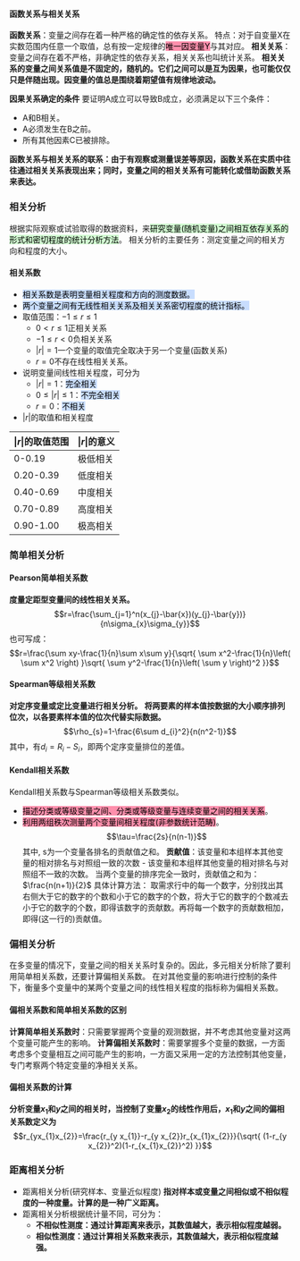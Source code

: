 #### **函数关系与相关关系**
**函数关系**：变量之间存在着一种严格的确定性的依存关系。
	特点：对于自变量X在实数范围内任意一个取值，总有按一定规律的<mark style="background: #FF5582A6;">唯一因变量Y</mark>与其对应。
**相关关系**：变量之间存在着不严格，非确定性的依存关系，相关关系也叫统计关系。
	**相关关系的变量之间关系值是不固定的，随机的。它们之间可以是互为因果，也可能仅仅只是伴随出现。因变量的值总是围绕着期望值有规律地波动。**

**因果关系确定的条件**
要证明A成立可以导致B成立，必须满足以下三个条件：
- A和B相关。
- A必须发生在B之前。
- 所有其他因素C已被排除。

**函数关系与相关关系的联系：由于有观察或测量误差等原因，函数关系在实质中往往通过相关关系表现出来；同时，变量之间的相关关系有可能转化或借助函数关系来表达。**

### 相关分析
根据实际观察或试验取得的数据资料，来<mark style="background: #BBFABBA6;">研究变量(随机变量)之间相互依存关系的形式和密切程度的统计分析方法</mark>。
相关分析的主要任务：测定变量之间的相关方向和程度的大小。

#### 相关系数
- <mark style="background: #ADCCFFA6;">相关系数是表明变量相关程度和方向的测度数据。</mark>
- <mark style="background: #ADCCFFA6;">两个变量之间有无线性相关关系及相关关系密切程度的统计指标。</mark>
- 取值范围：$-1\leq r\leq 1$
	- $0<r\leq 1$正相关关系
	- $-1\leq r< 0$负相关关系
	- $|r|=1$一个变量的取值完全取决于另一个变量(函数关系)
	- $r=0$不存在线性相关关系。
- 说明变量间线性相关程度，可分为
	- $|r|=1$：<mark style="background: #ADCCFFA6;">完全相关</mark>
	- $0\leq|r|\leq 1$：<mark style="background: #ADCCFFA6;">不完全相关</mark>
	- $r=0$：<mark style="background: #ADCCFFA6;">不相关</mark>
-  $|r|$的取值和相关程度

| $\|r\|$的取值范围 | $\|r\|$的意义 |
| ------------ | ---------- |
| 0-0.19       | 极低相关       |
| 0.20-0.39    | 低度相关       |
| 0.40-0.69    | 中度相关       |
| 0.70-0.89    | 高度相关       |
| 0.90-1.00    | 极高相关       |

### 简单相关分析
#### Pearson简单相关系数
**度量定距型变量间的线性相关关系。**
$$r=\frac{\sum_{j=1}^n(x_{j}-\bar{x})(y_{j}-\bar{y})}{n\sigma_{x}\sigma_{y}}$$
也可写成：$$r=\frac{\sum xy-\frac{1}{n}\sum x\sum y}{\sqrt{ \sum x^2-\frac{1}{n}\left( \sum x^2 \right) }\sqrt{ \sum y^2-\frac{1}{n}\left( \sum y \right)^2 }}$$

#### Spearman等级相关系数
**对定序变量或定比变量进行相关分析。**
**将两要素的样本值按数据的大小顺序排列位次，以各要素样本值的位次代替实际数据。**
$$\rho_{s}=1-\frac{6\sum d_{i}^2}{n(n^2-1)}$$其中，有$d_{i}=R_{i}-S_{i}$，即两个定序变量排位的差值。

#### Kendall相关系数
Kendall相关系数与Spearman等级相关系数类似。
- <mark style="background: #FF5582A6;">描述分类或等级变量之间、分类或等级变量与连续变量之间的相关关系</mark>。
- <mark style="background: #FF5582A6;">利用两组秩次测量两个变量间相关程度(非参数统计范畴)</mark>。
$$\tau=\frac{2s}{n(n-1)}$$其中, s为一个变量各排名的贡献值之和。
**贡献值**：该变量和本组样本其他变量的相对排名与对照组一致的次数 - 该变量和本组样其他变量的相对排名与对照组不一致的次数。
当两个变量的排序完全一致时，贡献值之和为：$\frac{n(n+1)}{2}$
具体计算方法：
	取需求行中的每一个数字，分别找出其右侧大于它的数字的个数和小于它的数字的个数，将大于它的数字的个数减去小于它的数字的个数，即得该数字的贡献数。再将每一个数字的贡献数相加，即得(这一行的)贡献值。

### 偏相关分析
在多变量的情况下，变量之间的相关关系时复杂的。因此，多元相关分析除了要利用简单相关系数，还要计算偏相关系数。
在对其他变量的影响进行控制的条件下，衡量多个变量中的某两个变量之间的线性相关程度的指标称为偏相关系数。

#### 偏相关系数和简单相关系数的区别
**计算简单相关系数时**：只需要掌握两个变量的观测数据，并不考虑其他变量对这两个变量可能产生的影响。
**计算偏相关系数时**：需要掌握多个变量的数据，一方面考虑多个变量相互之间可能产生的影响，一方面又采用一定的方法控制其他变量，专门考察两个特定变量的净相关关系。

#### 偏相关系数的计算
**分析变量$x_{1}$和$y$之间的相关时，当控制了变量$x_{2}$的线性作用后，$x_{1}$和$y$之间的偏相关系数定义为**$$r_{yx_{1}x_{2}}=\frac{r_{y x_{1}}-r_{y x_{2}}r_{x_{1}x_{2}}}{\sqrt{ (1-r_{y x_{2}}^2)(1-r_{x_{1}x_{2}}^2) }}$$
### 距离相关分析
- 距离相关分析(研究样本、变量近似程度)
	**指对样本或变量之间相似或不相似程度的一种度量。计算的是一种广义距离。**
- 距离相关分析根据统计量不同，可分为：
	- **不相似性测度：通过计算距离来表示，其数值越大，表示相似程度越弱。**
	- **相似性测度：通过计算相关系数来表示，其数值越大，表示相似程度越强。**




